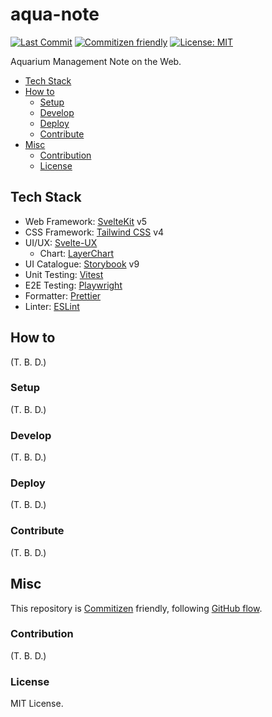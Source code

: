 # aqua-note

<!-- Badges -->

[![Last Commit](https://img.shields.io/github/last-commit/shin-sforzando/aqua-note)](https://github.com/shin-sforzando/aqua-note/graphs/commit-activity)
[![Commitizen friendly](https://img.shields.io/badge/commitizen-friendly-brightgreen.svg)](http://commitizen.github.io/cz-cli/)
[![License: MIT](https://img.shields.io/badge/License-MIT-yellow.svg)](https://opensource.org/licenses/MIT)

<!-- Synopsis -->

Aquarium Management Note on the Web.

<!-- TOC -->

- [Tech Stack](#tech-stack)
- [How to](#how-to)
  - [Setup](#setup)
  - [Develop](#develop)
  - [Deploy](#deploy)
  - [Contribute](#contribute)
- [Misc](#misc)
  - [Contribution](#contribution)
  - [License](#license)

## Tech Stack

- Web Framework: [SvelteKit](https://svelte.jp) v5
- CSS Framework: [Tailwind CSS](https://tailwindcss.com) v4
- UI/UX: [Svelte-UX](https://svelte-ux.techniq.dev)
  - Chart: [LayerChart](https://www.layerchart.com)
- UI Catalogue: [Storybook](https://storybook.js.org) v9
- Unit Testing: [Vitest](https://vitest.dev)
- E2E Testing: [Playwright](https://playwright.dev)
- Formatter: [Prettier](https://prettier.io)
- Linter: [ESLint](https://eslint.org)

## How to

(T. B. D.)

### Setup

(T. B. D.)

### Develop

(T. B. D.)

### Deploy

(T. B. D.)

### Contribute

(T. B. D.)

## Misc

This repository is [Commitizen](https://commitizen.github.io/cz-cli/) friendly, following [GitHub flow](https://docs.github.com/en/get-started/quickstart/github-flow).

### Contribution

(T. B. D.)

### License

MIT License.
